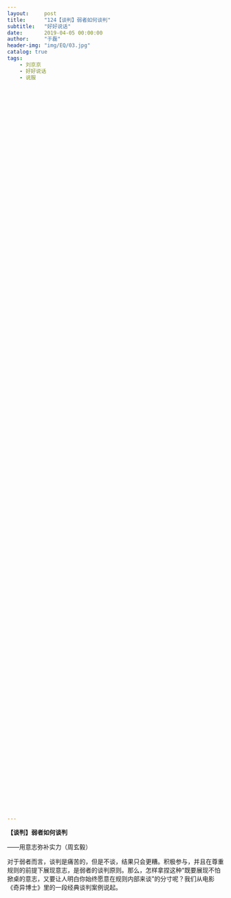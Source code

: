 ```yaml
---
layout:     post
title:      "124【谈判】弱者如何谈判"
subtitle:   "好好说话"
date:       2019-04-05 00:00:00
author:     "于磊"
header-img: "img/EQ/03.jpg"
catalog: true
tags:
    - 刘京京
    - 好好说话
    - 说服


























































































































---
```


**【谈判】弱者如何谈判**

——用意志弥补实力（周玄毅）

 

对于弱者而言，谈判是痛苦的，但是不谈，结果只会更糟。积极参与，并且在尊重规则的前提下展现意志，是弱者的谈判原则。那么，怎样拿捏这种“既要展现不怕掀桌的意志，又要让人明白你始终愿意在规则内部来谈”的分寸呢？我们从电影《奇异博士》里的一段经典谈判案例说起。